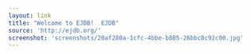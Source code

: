 ```yaml
---
layout: link
title: "Welcome to EJDB!  EJDB"
source: 'http://ejdb.org/'
screenshot: 'screenshots/20af280a-1cfc-4bbe-b805-26bbc8c92c00.jpg'
---
```


